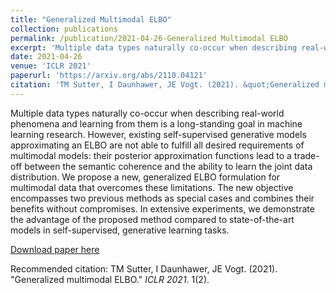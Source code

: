 ```yaml
---
title: "Generalized Multimodal ELBO"
collection: publications
permalink: /publication/2021-04-26-Generalized Multimodal ELBO
excerpt: 'Multiple data types naturally co-occur when describing real-world phenomena and learning from them is a long-standing goal in machine learning research. However, existing self-supervised generative models approximating an ELBO are not able to fulfill all desired requirements of multimodal models: their posterior approximation functions lead to a trade-off between the semantic coherence and the ability to learn the joint data distribution. We propose a new, generalized ELBO formulation for multimodal data that overcomes these limitations. The new objective encompasses two previous methods as special cases and combines their benefits without compromises. In extensive experiments, we demonstrate the advantage of the proposed method compared to state-of-the-art models in self-supervised, generative learning tasks.'
date: 2021-04-26
venue: 'ICLR 2021'
paperurl: 'https://arxiv.org/abs/2110.04121'
citation: 'TM Sutter, I Daunhawer, JE Vogt. (2021). &quot;Generalized multimodal ELBO.&quot; <i>ICLR 2021</i>. 1(2).'
---
```

Multiple data types naturally co-occur when describing real-world phenomena and learning from them is a long-standing goal in machine learning research. However, existing self-supervised generative models approximating an ELBO are not able to fulfill all desired requirements of multimodal models: their posterior approximation functions lead to a trade-off between the semantic coherence and the ability to learn the joint data distribution. We propose a new, generalized ELBO formulation for multimodal data that overcomes these limitations. The new objective encompasses two previous methods as special cases and combines their benefits without compromises. In extensive experiments, we demonstrate the advantage of the proposed method compared to state-of-the-art models in self-supervised, generative learning tasks.

[Download paper here](https://arxiv.org/abs/2110.04121)

Recommended citation: TM Sutter, I Daunhawer, JE Vogt. (2021). "Generalized multimodal ELBO." <i>ICLR 2021</i>. 1(2).